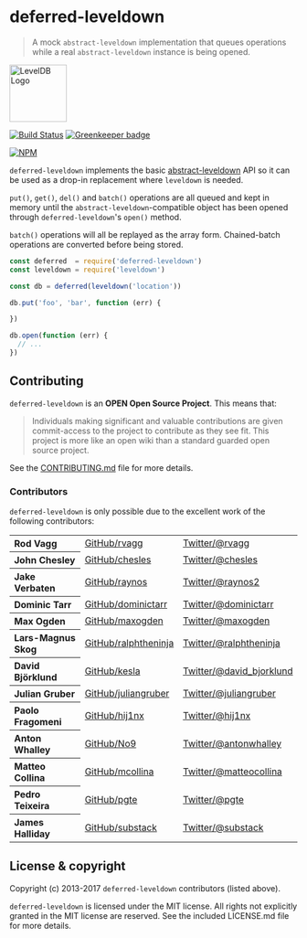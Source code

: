 # deferred-leveldown

> A mock `abstract-leveldown` implementation that queues operations while a real `abstract-leveldown` instance is being opened.

<img alt="LevelDB Logo" height="100" src="http://leveldb.org/img/logo.svg">

[![Build Status](https://travis-ci.org/Level/deferred-leveldown.svg?branch=master)](https://travis-ci.org/Level/deferred-leveldown)
[![Greenkeeper badge](https://badges.greenkeeper.io/Level/deferred-leveldown.svg)](https://greenkeeper.io/)

[![NPM](https://nodei.co/npm/deferred-leveldown.png?compact)](https://nodei.co/npm/deferred-leveldown/)

`deferred-leveldown` implements the basic [abstract-leveldown](https://github.com/Level/abstract-leveldown) API so it can be used as a drop-in replacement where `leveldown` is needed.

`put()`, `get()`, `del()` and `batch()` operations are all queued and kept in memory until the `abstract-leveldown`-compatible object has been opened through `deferred-leveldown`'s `open()` method.

`batch()` operations will all be replayed as the array form. Chained-batch operations are converted before being stored.

```js
const deferred  = require('deferred-leveldown')
const leveldown = require('leveldown')

const db = deferred(leveldown('location'))

db.put('foo', 'bar', function (err) {

})

db.open(function (err) {
  // ...
})
```

Contributing
------------

`deferred-leveldown` is an **OPEN Open Source Project**. This means that:

> Individuals making significant and valuable contributions are given commit-access to the project to contribute as they see fit. This project is more like an open wiki than a standard guarded open source project.

See the [CONTRIBUTING.md](https://github.com/Level/levelup/blob/master/CONTRIBUTING.md) file for more details.

### Contributors

`deferred-leveldown` is only possible due to the excellent work of the following contributors:

<table><tbody>
<tr><th align="left">Rod Vagg</th><td><a href="https://github.com/rvagg">GitHub/rvagg</a></td><td><a href="http://twitter.com/rvagg">Twitter/@rvagg</a></td></tr>
<tr><th align="left">John Chesley</th><td><a href="https://github.com/chesles/">GitHub/chesles</a></td><td><a href="http://twitter.com/chesles">Twitter/@chesles</a></td></tr>
<tr><th align="left">Jake Verbaten</th><td><a href="https://github.com/raynos">GitHub/raynos</a></td><td><a href="http://twitter.com/raynos2">Twitter/@raynos2</a></td></tr>
<tr><th align="left">Dominic Tarr</th><td><a href="https://github.com/dominictarr">GitHub/dominictarr</a></td><td><a href="http://twitter.com/dominictarr">Twitter/@dominictarr</a></td></tr>
<tr><th align="left">Max Ogden</th><td><a href="https://github.com/maxogden">GitHub/maxogden</a></td><td><a href="http://twitter.com/maxogden">Twitter/@maxogden</a></td></tr>
<tr><th align="left">Lars-Magnus Skog</th><td><a href="https://github.com/ralphtheninja">GitHub/ralphtheninja</a></td><td><a href="http://twitter.com/ralphtheninja">Twitter/@ralphtheninja</a></td></tr>
<tr><th align="left">David Björklund</th><td><a href="https://github.com/kesla">GitHub/kesla</a></td><td><a href="http://twitter.com/david_bjorklund">Twitter/@david_bjorklund</a></td></tr>
<tr><th align="left">Julian Gruber</th><td><a href="https://github.com/juliangruber">GitHub/juliangruber</a></td><td><a href="http://twitter.com/juliangruber">Twitter/@juliangruber</a></td></tr>
<tr><th align="left">Paolo Fragomeni</th><td><a href="https://github.com/hij1nx">GitHub/hij1nx</a></td><td><a href="http://twitter.com/hij1nx">Twitter/@hij1nx</a></td></tr>
<tr><th align="left">Anton Whalley</th><td><a href="https://github.com/No9">GitHub/No9</a></td><td><a href="https://twitter.com/antonwhalley">Twitter/@antonwhalley</a></td></tr>
<tr><th align="left">Matteo Collina</th><td><a href="https://github.com/mcollina">GitHub/mcollina</a></td><td><a href="https://twitter.com/matteocollina">Twitter/@matteocollina</a></td></tr>
<tr><th align="left">Pedro Teixeira</th><td><a href="https://github.com/pgte">GitHub/pgte</a></td><td><a href="https://twitter.com/pgte">Twitter/@pgte</a></td></tr>
<tr><th align="left">James Halliday</th><td><a href="https://github.com/substack">GitHub/substack</a></td><td><a href="https://twitter.com/substack">Twitter/@substack</a></td></tr>
</tbody></table>

<a name="license"></a>
License &amp; copyright
-------------------

Copyright (c) 2013-2017 `deferred-leveldown` contributors (listed above).

`deferred-leveldown` is licensed under the MIT license. All rights not explicitly granted in the MIT license are reserved. See the included LICENSE.md file for more details.
